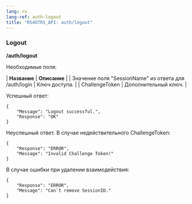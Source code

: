 ```yaml
---
lang: ru
lang-ref: auth-logout
title: "RS4OTRS_API: auth/logout"
---
```


### Logout

**/auth/logout**

Необходимые поля:

| **Название** | **Описание** |
| Значение поля "SessionName" из ответа для /auth/login | Ключ доступа. |
| ChallengeToken | Дополнительный ключ. |

Успешный ответ:

```
{
    "Message": "Logout successful.",
    "Response": "OK"
}
```

Неуспешный ответ. В случае недействительного ChallengeToken:

```
{
    "Response": "ERROR",
    "Message": "Invalid Challenge Token!"
}
```

В случае ошибки при удалении взаимодействия:

```
{
    "Response": "ERROR",
    "Message": "Can`t remove SessionID."
}
```
